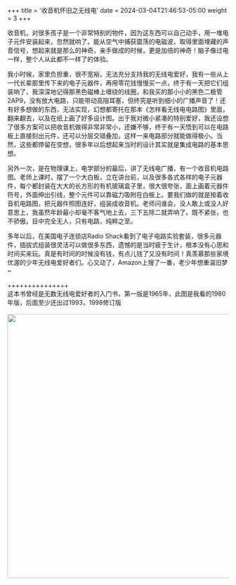 +++
title = '收音机怀旧之无线电'
date = 2024-03-04T21:46:53-05:00
weight = 3
+++

收音机，对很多孩子是一个非常特别的物件，因为这东西可以自己动手，用一堆电子元件安装起来，忽然就响了。能从空气中捕获震荡的电磁波，取得里面埋藏的声音信号，想起来就是那么的神奇，亲手做成的时候，更是加倍的神奇！脑子像过电一样，整个人从此都不一样了的体验。

我小时候，家里负担重，很不宽裕，无法充分支持我的无线电爱好，我有一些从上一代长辈那里传下来的电子元器件，再用零花钱慢慢买一点，终于有一天把它们组装响了，我深深地记得那黑色磁棒上缠绕的线圈，和我买的那小小的黑色二极管2AP9，没有放大电路，只能带动高阻耳塞，但终究是听到细小的广播声音了！还有好多想做的东西，无法实现，幻想都寄托在那本《怎样看无线电电路图》里面，翻来翻去，以及在纸上画了好多设计图。出于我对微小紧凑的特别爱好，我还设想了很多方案可以把收音机做得非常非常小，还嫌不够，终于有一天悟到可以在电路板上直接刻出元件，还可以分层交错叠加，这样一来电路部分就能做得极小。当然，这些都停留在空想，很多年以后想起来当时的设计其实就是集成电路的基本思想。

另外一次，是在物理课上，电学部分的最后，讲了无线电广播，有一个收音机电路图。老师上课时，摆了一个大白板，立在讲台前，以及很多各式各样的电子元器件，每个都封装在大大的长方形的有机玻璃盒子里，很大很夸张，面上画着元器件符号，外面伸出引线，整个元件可以靠磁力吸附在白板上。要我们做的就是按着收音机电路图，把元器件照图连好，组装成收音机。老师问谁会，没人敢上或没人好意思上，我虽然年龄最小却毫不客气地上去，三下五除二就弄响了。既不紧张，也不骄傲，目中完全无人，只有电路，纯粹之至。

多年以后，在美国电子连锁店Radio Shack看到了电子电路实验套装，很多元器件，插拔式组装很灵活可以做很多东西，遗憾的是当时疲于生计，根本没有心思和时间买来玩。真是有时间的时候没有钱，有点儿钱了又没有时间！真羡慕那些家境优渥的少年无线电爱好者们。心又动了，Amazon上搜了一番，老少年想重温旧梦~<br>
<br>
+++++++++++++++<br>
这本书曾经是无数无线电爱好者的入门书，第一版是1965年，此图是我看的1980年版，后面至少还出过1993，1998修订版<br>
<br>
<img src="/selene/images/wuxiandian.jpg" width="600" />
<br>

